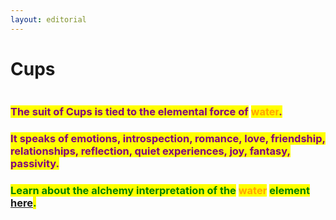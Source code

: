 ```yaml
---
layout: editorial
---
```


# Cups

<figure><img src="../../../../../../../.gitbook/assets/pexels-btgl-♡-19179435.jpg" alt=""><figcaption></figcaption></figure>

### <mark style="color:purple;">The suit of Cups is tied to the elemental force of</mark> <mark style="color:orange;">water</mark><mark style="color:purple;">.</mark>&#x20;

### <mark style="color:purple;">It speaks of emotions, introspection, romance, love, friendship, relationships, reflection, quiet experiences, joy, fantasy, passivity.</mark>



### <mark style="color:green;">Learn about the alchemy interpretation of the</mark> <mark style="color:orange;">water</mark> <mark style="color:green;">element</mark> [here](../../../../../alchemy/the-usdchoice-of-alchemy/undefined-4/the-four-elements/acqua.md)<mark style="color:green;">.</mark>
